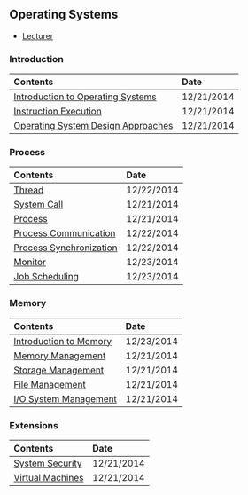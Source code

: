 ## Operating Systems

- [Lecturer](http://cs.gmu.edu/~simon/)

### Introduction
|Contents| Date|
|:----|:----|
|[Introduction to Operating Systems](http://hwang14.blogspot.com/2014/12/introduction-to-operating-systems.html)| 12/21/2014|
|[Instruction Execution](http://hwang14.blogspot.com/2014/12/instruction-execution.html)| 12/21/2014|
|[Operating System Design Approaches](http://hwang14.blogspot.com/2014/12/operating-system-design-approaches.html)|12/21/2014|



### Process
|Contents| Date|
|:----|:----|
|[Thread](http://hwang14.blogspot.com/2014/12/thread.html)| 12/22/2014|
|[System Call](http://hwang14.blogspot.com/2014/12/system-call.html)| 12/21/2014|
|[Process](http://hwang14.blogspot.com/2014/12/process.html)| 12/21/2014|
|[Process Communication](http://hwang14.blogspot.com/2014/12/process-communication.html)| 12/22/2014|
|[Process Synchronization](http://hwang14.blogspot.com/2014/12/process-synchronization.html)| 12/22/2014|
|[Monitor](http://hwang14.blogspot.com/2014/12/monitor.html)| 12/23/2014|
|[Job Scheduling](http://hwang14.blogspot.com/2014/12/job-scheduling.html)| 12/23/2014|



### Memory
|Contents| Date|
|:----|:----|
|[Introduction to Memory](http://hwang14.blogspot.com/2014/12/introduction-to-memory.html)| 12/23/2014|
|[Memory Management](http://hwang14.blogspot.com/2014/12/memory-management.html)| 12/21/2014|
|[Storage Management](http://hwang14.blogspot.com/2014/12/storage-management.html)| 12/21/2014|
|[File Management](http://hwang14.blogspot.com/2014/12/file-management.html)| 12/21/2014|
|[I/O System Management](http://hwang14.blogspot.com/2014/12/io-system-management.html)| 12/21/2014|


### Extensions
|Contents| Date|
|:----|:----|
|[System Security](http://hwang14.blogspot.com/2014/12/system-security.html)| 12/21/2014|
|[Virtual Machines](http://hwang14.blogspot.com/2014/12/virtual-machine.html)| 12/21/2014|
